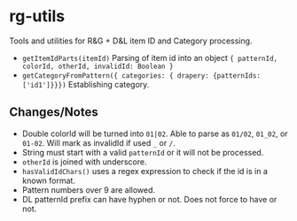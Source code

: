 # rg-utils

Tools and utilities for R&G + D&L item ID and Category processing.

- `getItemIdParts(itemId)` Parsing of item id into an object `{ patternId, colorId, otherId, invalidId: Boolean }`
- `getCategoryFromPattern({ categories: { drapery: {patternIds: ['id1']}}})` Establishing category.

## Changes/Notes

* Double colorId will be turned into `01|02`. Able to parse as `01/02`, `01_02`, or `01-02`. Will mark as invalidId if used `_` or `/`.
* String must start with a valid `patternId` or it will not be processed.
* `otherId` is joined with underscore.
* `hasValidIdChars()` uses a regex expression to check if the id is in a known format.
* Pattern numbers over 9 are allowed.
* DL patternId prefix can have hyphen or not. Does not force to have or not.

